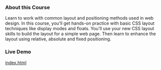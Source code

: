 ### About this Course

Learn to work with common layout and positioning methods used in web design. In this course, you'll get hands-on practice with basic CSS layout techniques like display modes and floats. You'll use your new CSS layout skills to build the layout for a simple web page. Then learn to enhance the layout using relative, absolute and fixed positioning.

### Live Demo

[index.html](https://adamelliotfields.github.io/treehouse/css/css-layout-basics/index.html)
